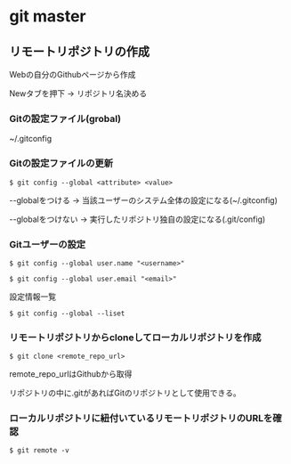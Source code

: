 # git master

## リモートリポジトリの作成

Webの自分のGithubページから作成

Newタブを押下 -> リポジトリ名決める

### Gitの設定ファイル(grobal)

~/.gitconfig

### Gitの設定ファイルの更新

`$ git config --global <attribute> <value>`

--globalをつける -> 当該ユーザーのシステム全体の設定になる(~/.gitconfig)

--globalをつけない -> 実行したリポジトリ独自の設定になる(.git/config)

### Gitユーザーの設定

`$ git config --global user.name "<username>"`

`$ git config --global user.email "<email>"`

設定情報一覧

`$ git config --global --liset`

### リモートリポジトリからcloneしてローカルリポジトリを作成

`$ git clone <remote_repo_url>`

remote_repo_urlはGithubから取得

リポジトリの中に.gitがあればGitのリポジトリとして使用できる。

### ローカルリポジトリに紐付いているリモートリポジトリのURLを確認

`$ git remote -v`


